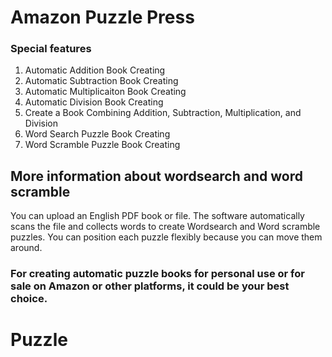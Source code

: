 # Amazon Puzzle Press #
###  Special features ### 
1. Automatic Addition Book Creating
2. Automatic Subtraction Book Creating
3. Automatic Multiplicaiton Book Creating
4. Automatic Division Book Creating
5. Create a Book Combining Addition, Subtraction, Multiplication, and Division
6. Word Search Puzzle Book Creating 
7. Word Scramble Puzzle Book Creating 

## More information about wordsearch and word scramble ##
You can upload an English PDF book or file. The software automatically scans the file and collects words to create Wordsearch and Word scramble puzzles. You can position each puzzle flexibly because you can move them around. <br />
### For creating automatic puzzle books for personal use or for sale on Amazon or other platforms, it could be your best choice. ###
# Puzzle
